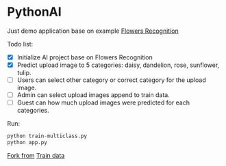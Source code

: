 # PythonAI
Just demo application base on example [Flowers Recognition](https://medium.com/@ferrygunawan/create-flower-image-classification-with-tensorflow-keras-and-flask-4fd6efd4c5ac)

Todo list:
- [x] Initialize AI project base on Flowers Recognition
- [x] Predict upload image to 5 categories: daisy, dandelion, rose, sunflower, tulip.
- [ ] Users can select other category or correct category for the upload image.
- [ ] Admin can select upload images append to train data.
- [ ] Guest can how much upload images were predicted for each categories.

Run:
```python
python train-multiclass.py
python app.py
```

[Fork from](https://github.com/ferrygun/AIFlowers2)
[Train data](https://www.kaggle.com/alxmamaev/flowers-recognition)

